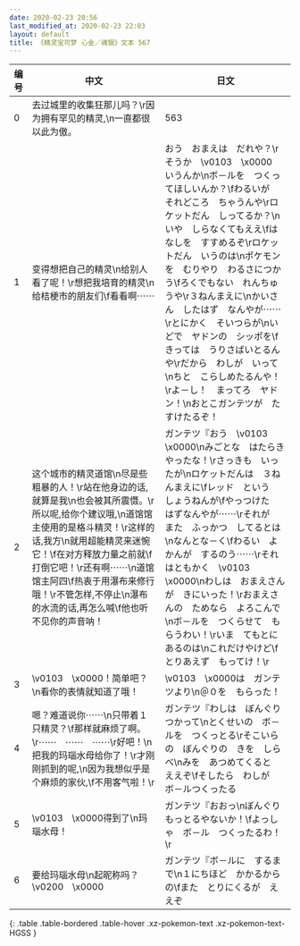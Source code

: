 ```yaml
---
date: 2020-02-23 20:56
last_modified_at: 2020-02-23 22:03
layout: default
title: 《精灵宝可梦 心金／魂银》文本 567
---
```

| 编号 | 中文 | 日文 |
| ---- | ---- | ---- |
| 0 | 去过城里的收集狂那儿吗？\r因为拥有罕见的精灵,\n一直都很以此为傲。 | 563 |
| 1 | 变得想把自己的精灵\n给别人看了呢！\r想把我培育的精灵\n给桔梗市的朋友们\f看看啊⋯⋯ | おう　おまえは　だれや？\rそうか　\v0103　\x0000　いうんか\nボ－ルを　つくってほしいんか？\fわるいが　それどころ　ちゃうんや\rロケットだん　しってるか？\nいや　しらなくてもええ\fはなしを　すすめるぞ\rロケットだん　いうのは\nポケモンを　むりやり　わるさにつかう\fろくでもない　れんちゅうや\r３ねんまえに\nかいさん　したはず　なんやが⋯⋯\rとにかく　そいつらが\nいどで　ヤドンの　シッポを\fきっては　うりさばいとるんや\rだから　わしが　いって\nちと　こらしめたるんや！\rよ－し！　まってろ　ヤドン！\nおとこガンテツが　たすけたるぞ！ |
| 2 | 这个城市的精灵道馆\n尽是些粗暴的人！\r站在他身边的话,就算是我\n也会被其所震慑。\r所以呢,给你个建议哦,\n道馆馆主使用的是格斗精灵！\r这样的话,我方\n就用超能精灵来迷惋它！\f在对方释放力量之前就\f打倒它吧！\r还有啊⋯⋯\n道馆馆主阿四\f热衷于用瀑布来修行哦！\r不管怎样,不停止\n瀑布的水流的话,再怎么喊\f他也听不见你的声音呐！ | ガンテツ『おう　\v0103　\x0000\nみごとな　はたらき　やったな！\rさっきも　いったが\nロケットだんは　３ねんまえに\fレッド　という　しょうねんが\fやっつけた　はずなんやが⋯⋯\rそれが　また　ふっかつ　してるとは\nなんとな－く\fわるい　よかんが　するのう⋯⋯\rそれはともかく　\v0103　\x0000\nわしは　おまえさんが　きにいった！\rおまえさんの　ためなら　よろこんで\nボ－ルを　つくらせて　もらうわい！\rいま　てもとに　あるのは\nこれだけやけど\fとりあえず　もってけ！\r |
| 3 | \v0103　\x0000！简单吧？\n看你的表情就知道了哦！ | \v0103　\x0000は　ガンテツより\n＠０を　もらった！ |
| 4 | 嗯？难道说你⋯⋯\n只带着１只精灵？\f那样就麻烦了啊。\r⋯⋯　⋯⋯　⋯⋯\r好吧！\n把我的玛瑙水母给你了！\r才刚刚抓到的呢,\n因为我想似乎是个麻烦的家伙,\f不用客气啦！\r | ガンテツ『わしは　ぼんぐり　つかって\nとくせいの　ボ－ルを　つくっとる\rそこいらの　ぼんぐりの　きを　しらべ\nみを　あつめてくると　ええぞ\fそしたら　わしが　ボ－ルつくったる |
| 5 | \v0103　\x0000得到了\n玛瑙水母！ | ガンテツ『おおっ\nぼんぐり　もっとるやないか！\fよっしゃ　ボ－ル　つくったるわ！\r |
| 6 | 要给玛瑙水母\n起昵称吗？\v0200　\x0000 | ガンテツ『ボ－ルに　するまで\n１にちほど　かかるからの\fまた　とりにくるが　ええぞ |
{: .table .table-bordered .table-hover .xz-pokemon-text .xz-pokemon-text-HGSS }